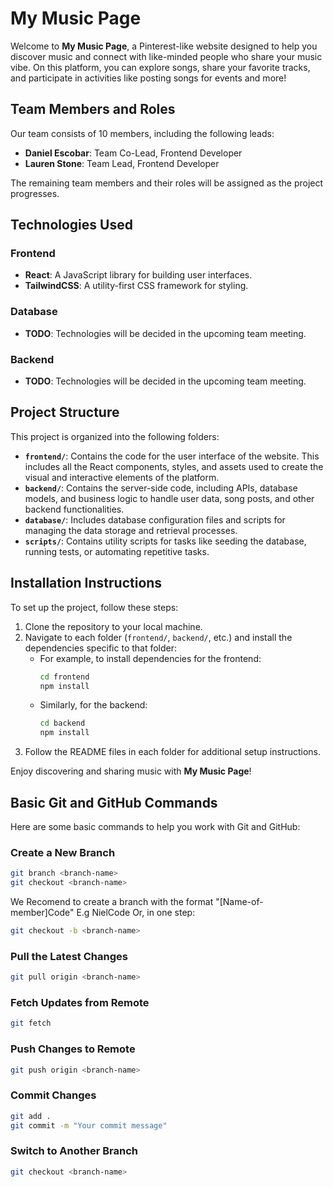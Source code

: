 # My Music Page

Welcome to **My Music Page**, a Pinterest-like website designed to help you discover music and connect with like-minded people who share your music vibe. On this platform, you can explore songs, share your favorite tracks, and participate in activities like posting songs for events and more!

## Team Members and Roles

Our team consists of 10 members, including the following leads:

- **Daniel Escobar**: Team Co-Lead, Frontend Developer
- **Lauren Stone**: Team Lead, Frontend Developer

The remaining team members and their roles will be assigned as the project progresses.

## Technologies Used

### Frontend
- **React**: A JavaScript library for building user interfaces.
- **TailwindCSS**: A utility-first CSS framework for styling.

### Database
- **TODO**: Technologies will be decided in the upcoming team meeting.

### Backend
- **TODO**: Technologies will be decided in the upcoming team meeting.

## Project Structure

This project is organized into the following folders:

- **`frontend/`**: Contains the code for the user interface of the website. This includes all the React components, styles, and assets used to create the visual and interactive elements of the platform.
- **`backend/`**: Contains the server-side code, including APIs, database models, and business logic to handle user data, song posts, and other backend functionalities.
- **`database/`**: Includes database configuration files and scripts for managing the data storage and retrieval processes.
- **`scripts/`**: Contains utility scripts for tasks like seeding the database, running tests, or automating repetitive tasks.

## Installation Instructions

To set up the project, follow these steps:

1. Clone the repository to your local machine.
2. Navigate to each folder (`frontend/`, `backend/`, etc.) and install the dependencies specific to that folder:
    - For example, to install dependencies for the frontend:
      ```bash
      cd frontend
      npm install
      ```
    - Similarly, for the backend:
      ```bash
      cd backend
      npm install
      ```
3. Follow the README files in each folder for additional setup instructions.

Enjoy discovering and sharing music with **My Music Page**!

## Basic Git and GitHub Commands

Here are some basic commands to help you work with Git and GitHub:

### Create a New Branch
```bash
git branch <branch-name>
git checkout <branch-name>
```
We Recomend to create a branch with the format "[Name-of-member]Code" E.g NielCode
Or, in one step:
```bash
git checkout -b <branch-name>
```

### Pull the Latest Changes
```bash
git pull origin <branch-name>
```

### Fetch Updates from Remote
```bash
git fetch
```

### Push Changes to Remote
```bash
git push origin <branch-name>
```

### Commit Changes
```bash
git add .
git commit -m "Your commit message"
```

### Switch to Another Branch
```bash
git checkout <branch-name>
```